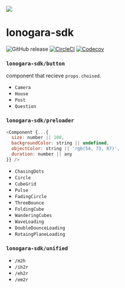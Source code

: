 ![](https://i.gyazo.com/3a74206535199e07322a9ef8745fec47.png)

# lonogara-sdk
![GitHub release](https://img.shields.io/github/release/kthjm/lonogara-sdk.svg?style=flat-square)
[![CircleCI](https://img.shields.io/circleci/project/github/kthjm/lonogara-sdk.svg?style=flat-square)](https://circleci.com/gh/kthjm/lonogara-sdk) [![Codecov](https://img.shields.io/codecov/c/github/kthjm/lonogara-sdk.svg?style=flat-square)](https://codecov.io/gh/kthjm/lonogara-sdk)

### `lonogara-sdk/button`

component that recieve `props.choised`.

- `Camera`
- `House`
- `Post`
- `Question`

### `lonogara-sdk/preloader`

```js
<Component {...{
  size: number || 100,
  backgroundColor: string || undefined,
  objectColor: string || 'rgb(54, 73, 87)',
  duration: number || any
}} />
```

- `ChasingDots`
- `Circle`
- `CubeGrid`
- `Pulse`
- `FadingCircle`
- `ThreeBounce`
- `FoldingCube`
- `WanderingCubes`
- `WaveLoading`
- `DoubleDounceLoading`
- `RotaingPlaneLoading`

### `lonogara-sdk/unified`
- `/m2h`
- `/ih2r`
- `/eh2r`
- `/em2r`
